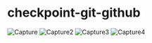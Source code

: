 # checkpoint-git-github
![Capture](https://user-images.githubusercontent.com/103499515/163632528-bb160754-ab20-4aaa-98ac-e10bfb5a03f2.PNG)
![Capture2](https://user-images.githubusercontent.com/103499515/163634105-bcd2d8a5-5ab3-49cd-b82b-1080906c242c.PNG)
![Capture3](https://user-images.githubusercontent.com/103499515/163634228-39c3da58-0f77-4a73-a685-ed4551093f41.PNG)
![Capture4](https://user-images.githubusercontent.com/103499515/163634246-13d7f75e-871f-4df5-b67f-26e3647c8b17.PNG)
